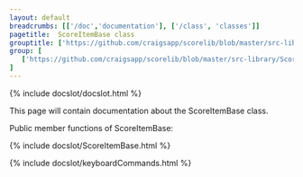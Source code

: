 ```yaml
---
layout: default
breadcrumbs: [['/doc','documentation'], ['/class', 'classes']]
pagetitle:  ScoreItemBase class
grouptitle: ['https://github.com/craigsapp/scorelib/blob/master/src-library', 'Source Code']
group: [ 
   ['https://github.com/craigsapp/scorelib/blob/master/src-library/ScoreItemBase.cpp', ScoreItemBase.cpp], 
]
---
```


{% include docslot/docslot.html %}

This page will contain documentation about the ScoreItemBase class.

Public member functions of ScoreItemBase:

{% include docslot/ScoreItemBase.html %}



{% include docslot/keyboardCommands.html %}


